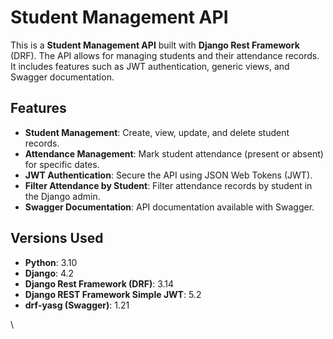 # Student Management API

This is a **Student Management API** built with **Django Rest Framework** (DRF). The API allows for managing students and their attendance records. It includes features such as JWT authentication, generic views, and Swagger documentation.

## Features

- **Student Management**: Create, view, update, and delete student records.
- **Attendance Management**: Mark student attendance (present or absent) for specific dates.
- **JWT Authentication**: Secure the API using JSON Web Tokens (JWT).
- **Filter Attendance by Student**: Filter attendance records by student in the Django admin.
- **Swagger Documentation**: API documentation available with Swagger.

## Versions Used

- **Python**: 3.10
- **Django**: 4.2
- **Django Rest Framework (DRF)**: 3.14
- **Django REST Framework Simple JWT**: 5.2
- **drf-yasg (Swagger)**: 1.21

\
